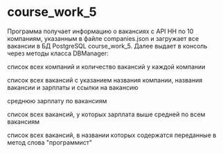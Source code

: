 # course_work_5

Программа получает информацию о вакансиях с API HH по 10 компаниям, указанным в файле companies.json и загружает все вакансии в БД PostgreSQL course_work_5. Далее выдает в консоль через методы класса DBManager:

список всех компаний и количество вакансий у каждой компании

список всех вакансий с указанием названия компании, названия вакансии и зарплаты и ссылки на вакансию

среднюю зарплату по вакансиям

список всех вакансий, у которых зарплата выше средней по всем вакансиям

список всех вакансий, в названии которых содержатся переданные в метод слова "программист"
